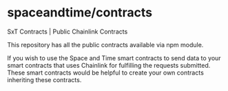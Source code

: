 # spaceandtime/contracts
SxT Contracts | Public Chainlink Contracts

This repository has all the public contracts available via npm module.

If you wish to use the Space and Time smart contracts to send data to your smart contracts that uses Chainlink for fulfilling the requests submitted. These smart contracts would be helpful to create your own contracts inheriting these contracts.